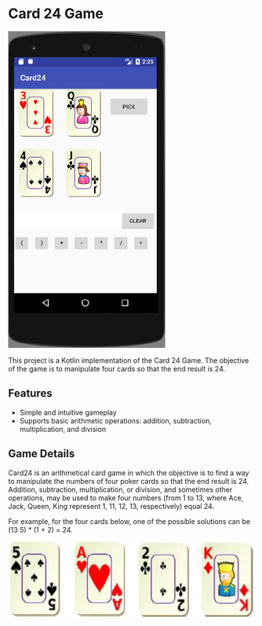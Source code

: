 # Card 24 Game
![Card 24 Game](kotlin-fundamentals\card-24-game\Card-24-Game.png)

This project is a Kotlin implementation of the Card 24 Game. The objective of the game is to manipulate four cards so that the end result is 24.

## Features

- Simple and intuitive gameplay
- Supports basic arithmetic operations: addition, subtraction, multiplication, and division

## Game Details

Card24 is an arithmetical card game in which the objective is to find a way to manipulate the numbers of four poker cards so that the end result is 24. Addition, subtraction, multiplication, or division, and sometimes other operations, may be used to make four numbers (from 1 to 13, where Ace, Jack, Queen, King represent 1, 11, 12, 13, respectively) equal 24. 

For example, for the four cards below, one of the possible solutions can be (13 5) * (1 + 2) = 24.

![Card 24 Game Example](Card-24-Game-Example.png)